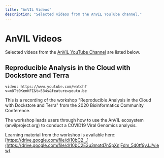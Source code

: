 ```yaml
---
title: "AnVIL Videos"
description: "Selected videos from the AnVIL YouTube channel."
---
```


# AnVIL Videos

Selected videos from the [AnVIL YouTube Channel](https://www.youtube.com/channel/UCBbHCj7kUogAMFyBAzzzfUw) are listed below.

## Reproducible Analysis in the Cloud with Dockstore and Terra

`video: https://www.youtube.com/watch?v=m8Tt0KemKFI&t=584s&feature=youtu.be`

This is a recording of the workshop "Reproducible Analysis in the Cloud with Dockstore and Terra" from the 2020 Bioinformatics Community Conference.
 
 The workshop leads users through how to use the AnVIL ecosystem (anvilproject.org) to conduct a COVID19 Viral Genomics analysis. 

Learning material from the workshop is available here: [https://drive.google.com/file/d/10bC2...](https://drive.google.com/file/d/10bC2E3u3motd7n5pXnjFdm_5d0tf9yJJ/view)